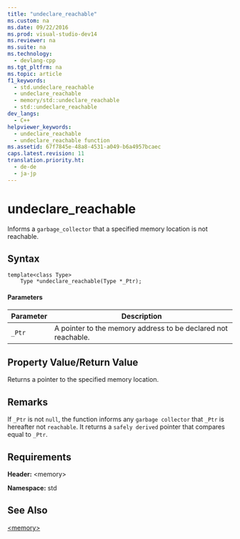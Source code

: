```yaml
---
title: "undeclare_reachable"
ms.custom: na
ms.date: 09/22/2016
ms.prod: visual-studio-dev14
ms.reviewer: na
ms.suite: na
ms.technology: 
  - devlang-cpp
ms.tgt_pltfrm: na
ms.topic: article
f1_keywords: 
  - std.undeclare_reachable
  - undeclare_reachable
  - memory/std::undeclare_reachable
  - std::undeclare_reachable
dev_langs: 
  - C++
helpviewer_keywords: 
  - undeclare_reachable
  - undeclare_reachable function
ms.assetid: 67f7845e-48a8-4531-a049-b6a4957bcaec
caps.latest.revision: 11
translation.priority.ht: 
  - de-de
  - ja-jp
---
```

# undeclare_reachable
Informs a `garbage_collector` that a specified memory location is not reachable.  
  
## Syntax  
  
```  
template<class Type>  
    Type *undeclare_reachable(Type *_Ptr);  
```  
  
#### Parameters  
  
|Parameter|Description|  
|---------------|-----------------|  
|`_Ptr`|A pointer to the memory address to be declared not reachable.|  
  
## Property Value/Return Value  
 Returns a pointer to the specified memory location.  
  
## Remarks  
 If `_Ptr` is not `null`, the function informs any `garbage collector` that `_Ptr` is hereafter not `reachable`. It returns a `safely derived` pointer that compares equal to `_Ptr`.  
  
## Requirements  
 **Header:** <memory\>  
  
 **Namespace:** std  
  
## See Also  
 [<memory\>](../vs140/-memory-.md)